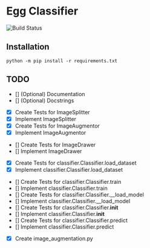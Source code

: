 # Egg Classifier
![Build Status](https://github.com/substanceecnatsbus/EggClassifier/actions/workflows/python-app.yml/badge.svg)

## Installation
```
python -m pip install -r requirements.txt
```

## TODO
- [] \(Optional) Documentation
- [] \(Optional) Docstrings
- [x] Create Tests for ImageSplitter
- [x] Implement ImageSplitter
- [x] Create Tests for ImageAugmentor
- [x] Implement ImageAugmentor
- [] Create Tests for ImageDrawer
- [] Implement ImageDrawer
- [x] Create Tests for classifier.Classifier.load_dataset
- [x] Implement classifier.Classifier.load_dataset
- [] Create Tests for classifier.Classifier.train
- [] Implement classifier.Classifier.train
- [] Create Tests for classifier.Classifier.__load_model
- [] Implement classifier.Classifier.__load_model
- [] Create Tests for classifier.Classifier.__init__
- [] Implement classifier.Classifier.__init__
- [] Create Tests for classifier.Classifier.predict
- [] Implement classifier.Classifier.predict
- [x] Create image_augmentation.py
